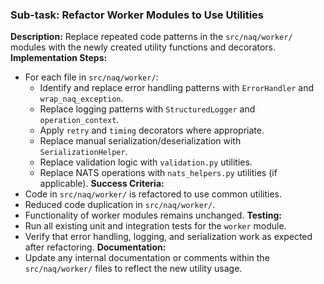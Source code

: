 ### Sub-task: Refactor Worker Modules to Use Utilities
**Description:** Replace repeated code patterns in the `src/naq/worker/` modules with the newly created utility functions and decorators.
**Implementation Steps:**
- For each file in `src/naq/worker/`:
    - Identify and replace error handling patterns with `ErrorHandler` and `wrap_naq_exception`.
    - Replace logging patterns with `StructuredLogger` and `operation_context`.
    - Apply `retry` and `timing` decorators where appropriate.
    - Replace manual serialization/deserialization with `SerializationHelper`.
    - Replace validation logic with `validation.py` utilities.
    - Replace NATS operations with `nats_helpers.py` utilities (if applicable).
**Success Criteria:**
- Code in `src/naq/worker/` is refactored to use common utilities.
- Reduced code duplication in `src/naq/worker/`.
- Functionality of worker modules remains unchanged.
**Testing:**
- Run all existing unit and integration tests for the `worker` module.
- Verify that error handling, logging, and serialization work as expected after refactoring.
**Documentation:**
- Update any internal documentation or comments within the `src/naq/worker/` files to reflect the new utility usage.